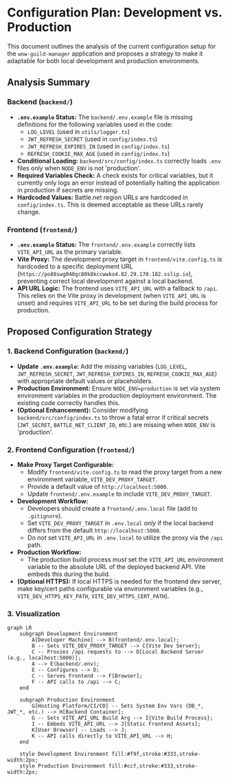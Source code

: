# Configuration Plan: Development vs. Production

This document outlines the analysis of the current configuration setup for the `wow-guild-manager` application and proposes a strategy to make it adaptable for both local development and production environments.

## Analysis Summary

### Backend (`backend/`)

*   **`.env.example` Status:** The `backend/.env.example` file is missing definitions for the following variables used in the code:
    *   `LOG_LEVEL` (used in `utils/logger.ts`)
    *   `JWT_REFRESH_SECRET` (used in `config/index.ts`)
    *   `JWT_REFRESH_EXPIRES_IN` (used in `config/index.ts`)
    *   `REFRESH_COOKIE_MAX_AGE` (used in `config/index.ts`)
*   **Conditional Loading:** `backend/src/config/index.ts` correctly loads `.env` files only when `NODE_ENV` is not 'production'.
*   **Required Variables Check:** A check exists for critical variables, but it currently only logs an error instead of potentially halting the application in production if secrets are missing.
*   **Hardcoded Values:** Battle.net region URLs are hardcoded in `config/index.ts`. This is deemed acceptable as these URLs rarely change.

### Frontend (`frontend/`)

*   **`.env.example` Status:** The `frontend/.env.example` correctly lists `VITE_API_URL` as the primary variable.
*   **Vite Proxy:** The development proxy target in `frontend/vite.config.ts` is hardcoded to a specific deployment URL (`https://po88swg040gc80k8kccwwko4.82.29.170.182.sslip.io`), preventing correct local development against a local backend.
*   **API URL Logic:** The frontend uses `VITE_API_URL` with a fallback to `/api`. This relies on the Vite proxy in development (when `VITE_API_URL` is unset) and requires `VITE_API_URL` to be set during the build process for production.

## Proposed Configuration Strategy

### 1. Backend Configuration (`backend/`)

*   **Update `.env.example`:** Add the missing variables (`LOG_LEVEL`, `JWT_REFRESH_SECRET`, `JWT_REFRESH_EXPIRES_IN`, `REFRESH_COOKIE_MAX_AGE`) with appropriate default values or placeholders.
*   **Production Environment:** Ensure `NODE_ENV=production` is set via system environment variables in the production deployment environment. The existing code correctly handles this.
*   **(Optional Enhancement):** Consider modifying `backend/src/config/index.ts` to throw a fatal error if critical secrets (`JWT_SECRET`, `BATTLE_NET_CLIENT_ID`, etc.) are missing when `NODE_ENV` is 'production'.

### 2. Frontend Configuration (`frontend/`)

*   **Make Proxy Target Configurable:**
    *   Modify `frontend/vite.config.ts` to read the proxy target from a new environment variable, `VITE_DEV_PROXY_TARGET`.
    *   Provide a default value of `http://localhost:5000`.
    *   Update `frontend/.env.example` to include `VITE_DEV_PROXY_TARGET`.
*   **Development Workflow:**
    *   Developers should create a `frontend/.env.local` file (add to `.gitignore`).
    *   Set `VITE_DEV_PROXY_TARGET` in `.env.local` *only* if the local backend differs from the default `http://localhost:5000`.
    *   Do *not* set `VITE_API_URL` in `.env.local` to utilize the proxy via the `/api` path.
*   **Production Workflow:**
    *   The production build process *must* set the `VITE_API_URL` environment variable to the absolute URL of the deployed backend API. Vite embeds this during the build.
*   **(Optional HTTPS):** If local HTTPS is needed for the frontend dev server, make key/cert paths configurable via environment variables (e.g., `VITE_DEV_HTTPS_KEY_PATH`, `VITE_DEV_HTTPS_CERT_PATH`).

### 3. Visualization

```mermaid
graph LR
    subgraph Development Environment
        A[Developer Machine] --> B(frontend/.env.local);
        B -- Sets VITE_DEV_PROXY_TARGET --> C{Vite Dev Server};
        C -- Proxies /api requests to --> D[Local Backend Server (e.g., localhost:5000)];
        A --> E(backend/.env);
        E -- Configures --> D;
        C -- Serves Frontend --> F[Browser];
        F -- API calls to /api --> C;
    end

    subgraph Production Environment
        G[Hosting Platform/CI/CD] -- Sets System Env Vars (DB_*, JWT_*, etc.) --> H[Backend Container];
        G -- Sets VITE_API_URL Build Arg --> I{Vite Build Process};
        I -- Embeds VITE_API_URL --> J[Static Frontend Assets];
        K[User Browser] -- Loads --> J;
        K -- API calls directly to VITE_API_URL --> H;
    end

    style Development Environment fill:#f9f,stroke:#333,stroke-width:2px;
    style Production Environment fill:#ccf,stroke:#333,stroke-width:2px;